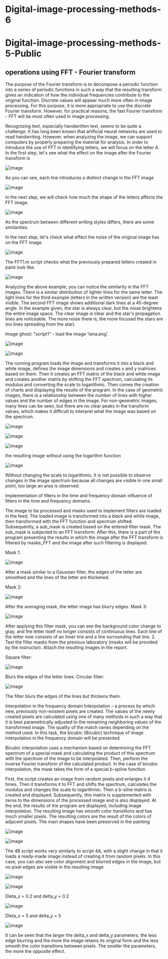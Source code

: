 # Digital-image-processing-methods-6

# Digital-image-processing-methods-5-Public
## operations using FFT - Fourier transform

The purpose of the Fourier transform is to decompose a periodic function into a series of periodic functions in such a way that the resulting transform gives an indication of how the individual frequencies contribute to the original function. Discrete values will appear much more often in image processing. For this purpose, it is more appropriate to use the discrete Fourier transform. However, for practical reasons, the fast Fourier transform - FFT will be most often used in image processing.

Recognizing text, especially handwritten text, seems to be quite a challenge. It has long been known that artificial neural networks are used to read handwriting. However, when analyzing the image, we can support computers by properly preparing the material for analysis.
In order to introduce the use of FFT in identifying letters, we will focus on the letter A. In the first step, let's see what the effect on the image after the Fourier transform is

![image](https://github.com/AsiaEwa/Digital-image-processing-methods-6/assets/101841759/4a914151-0d8b-4ad7-a929-549c9d5cb2cf)

As you can see, each line introduces a distinct change in the FFT image

![image](https://github.com/AsiaEwa/Digital-image-processing-methods-6/assets/101841759/c08373fa-f143-4a9a-a45d-949fa4f5bf48)

In the next step, we will check how much the shape of the letters affects the FFT image.

![image](https://github.com/AsiaEwa/Digital-image-processing-methods-6/assets/101841759/43cb52be-64e8-4d8e-a8ca-6b5188ba9243)

As the spectrum between different writing styles differs, there are some similarities.

In the next step, let's check what effect the noise of the original image has on the FFT image.

![image](https://github.com/AsiaEwa/Digital-image-processing-methods-6/assets/101841759/6ab7287d-65d7-4a2f-a6e0-8b77f4ea794e)

The FFT1.m script checks what the previously prepared letters created in paint look like.

![image](https://github.com/AsiaEwa/Digital-image-processing-methods-6/assets/101841759/735036bc-68b8-4d91-aec9-27f7dc871ca9)

Analyzing the above example, you can notice the similarity in the FFT images. There is a similar distribution of lighter lines for the same letter. The light lines for the third example (letters in the written version) are the least visible. The second FFT image shows additional dark lines at a 45-degree angle.
In the example given, the star is always clear, but the noise brightens the entire image space. The clear image is clear and the star's propagation lines are noticeable. The more noise there is, the more focused the stars are (no lines spreading from the star).

Image ghost: "script1" - load the image 'lena.png'.
  
![image](https://github.com/AsiaEwa/Digital-image-processing-methods-6/assets/101841759/f41ad22a-cf9a-4659-8621-5eebf328dd04)

![image](https://github.com/AsiaEwa/Digital-image-processing-methods-6/assets/101841759/3b24df15-a66d-4bb8-9ceb-90b5ade4e217)

The running program loads the image and transforms it into a black and white image, defines the image dimensions and creates x and y matrices based on them. Then it creates an FFT matrix of the black and white image and creates another matrix by shifting the FFT spectrum, calculating its modulus and converting the scale to logarithmic. Then comes the creation of charts and displaying the results of the program.
In the case of geometric images, there is a relationship between the number of lines with higher values and the number of edges in the image. For non-geometric images, many lines can be seen, but there are no clear peaks in the transform values, which makes it difficult to interpret what the image was based on the spectrum.

![image](https://github.com/AsiaEwa/Digital-image-processing-methods-6/assets/101841759/b975f4f3-73a9-465a-8ab1-9de3564c1f1f)

![image](https://github.com/AsiaEwa/Digital-image-processing-methods-6/assets/101841759/19162c0a-5289-4444-a735-ee6d0e17c633)

![image](https://github.com/AsiaEwa/Digital-image-processing-methods-6/assets/101841759/81ccbc45-88b0-4c5f-92a5-ca797ab4dd1f)

the resulting image without using the logarithm function

![image](https://github.com/AsiaEwa/Digital-image-processing-methods-6/assets/101841759/4f814d65-47a9-4f39-ba7e-9e9d045a4713)

Without changing the scale to logarithmic, it is not possible to observe changes in the image spectrum because all changes are visible in one small point, too large an area is observed.

Implementation of filters in the time and frequency domain
influence of filters in the time and frequency domains.

The image to be processed and masks used to implement filters are loaded in the feed. The loaded image is transformed into a black and white image, then transformed with the FFT function and spectrum shifted. Subsequently, a sub_mask is created based on the entered filter mask. The sub_mask is subjected to an FFT transform. After this, there is a part of the program presenting the results in which the image after the FFT transform is filtered by maske_FFT and the image after such filtering is displayed.

Mask 1:

![image](https://github.com/AsiaEwa/Digital-image-processing-methods-6/assets/101841759/7d45dbfa-9c46-4791-aa1c-3f6863500c02)

After a mask similar to a Gaussian filter, the edges of the letter are smoothed and the lines of the letter are thickened.

Mask 2:

![image](https://github.com/AsiaEwa/Digital-image-processing-methods-6/assets/101841759/92c5f734-6e06-42cc-91f4-b36fc318a954)

After the averaging mask, the letter image has blurry edges.
Mask 3:

![image](https://github.com/AsiaEwa/Digital-image-processing-methods-6/assets/101841759/df1ae41a-ea01-4951-8194-1dce8455a708)

After applying this filter mask, you can see the background color change to gray, and the letter itself no longer consists of continuous lines. Each line of the letter now consists of an inner line and a line surrounding that line.
2. Test the filter masks from the previous laboratory (masks will be provided by the instructor). Attach the resulting images in the report.

Square filter:

![image](https://github.com/AsiaEwa/Digital-image-processing-methods-6/assets/101841759/261be141-c694-49e8-8a9d-a8d68c8c0235)

Blurs the edges of the letter lines.
Circular filter:

![image](https://github.com/AsiaEwa/Digital-image-processing-methods-6/assets/101841759/ceb71c25-0e6d-4a62-be5a-2efabd1df7c5)

The filter blurs the edges of the lines but thickens them.

Interpolation in the frequency domain
Interpolation – a process by which new, previously non-existent pixels are created. The values of the newly created pixels are calculated using one of many methods in such a way that it is best parametrically adjusted to the remaining neighboring values of the transformed image. The quality of the match varies depending on the method used. In this task, the bicubic (Bicubic) technique of image interpolation in the frequency domain will be presented.

Bicubic interpolation uses a mechanism based on determining the FFT spectrum of a special mask and calculating the product of this spectrum with the spectrum of the image to be interpolated. Then, perform the inverse Fourier transform of the calculated product. In the case of bicubic interpolation, the mask takes the form of a special b-spline function.

First, the script creates an image from random pixels and enlarges it 4 times. Then it transforms it to FFT and shifts the spectrum, calculates the modulus and changes the scale to logarithmic. Then a b-sline matrix is created and displayed. Subsequently, this matrix is supplemented with zeros to the dimensions of the processed image and is also displayed. At the end, the results of the program are displayed, including image interpolation. The resulting image has smooth color transitions and has much smaller pixels. The resulting colors are the result of the colors of adjacent pixels. The main shapes have been preserved in the painting

![image](https://github.com/AsiaEwa/Digital-image-processing-methods-6/assets/101841759/b2af458d-cfca-4a1f-809a-6de3f94a46c4)

![image](https://github.com/AsiaEwa/Digital-image-processing-methods-6/assets/101841759/fb834d8c-0dc7-407a-928d-0bf9176429c4)

The 4B script works very similarly to script 4A, with a slight change in that it loads a ready-made image instead of creating it from random pixels. In this case, you can also see color alignment and blurred edges in the image, but no pixel edges are visible in the resulting image

![image](https://github.com/AsiaEwa/Digital-image-processing-methods-6/assets/101841759/bd4c88ae-607f-4c62-b960-5d951892074d)

![image](https://github.com/AsiaEwa/Digital-image-processing-methods-6/assets/101841759/33e2b898-50a2-41e0-922f-5e7dc729e44c)

Dleta_x = 0.2 and delta_y = 0.2

![image](https://github.com/AsiaEwa/Digital-image-processing-methods-6/assets/101841759/0314c2c5-86f6-4ca0-865a-b109f07909c7)

Dleta_x = 5 and delta_y = 5

![image](https://github.com/AsiaEwa/Digital-image-processing-methods-6/assets/101841759/9252e82c-d7d7-4ae7-a08b-a206071e2521)

It can be seen that the larger the delta_x and delta_y parameters, the less edge blurring and the more the image retains its original form and the less smooth the color transitions between pixels. The smaller the parameters, the more the opposite effect.

